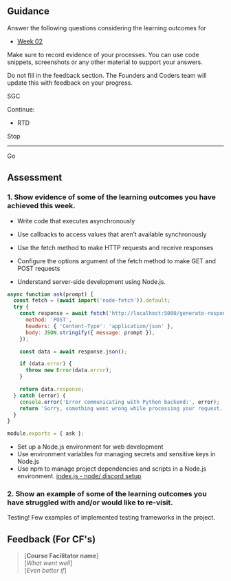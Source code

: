 ## Guidance
Answer the following questions considering the learning outcomes for
- [Week 02](https://learn.foundersandcoders.com/course/syllabus/developer/week02-project02-chatbot/learning-outcomes/)

Make sure to record evidence of your processes. You can use code snippets, screenshots or any other material to support your answers.

Do not fill in the feedback section. The Founders and Coders team will update this with feedback on your progress.


SGC

Continue: 
* RTD 
  
Stop 
***

Go


## Assessment
 ### 1. Show evidence of some of the learning outcomes you have achieved this week.

* Write code that executes asynchronously

* Use callbacks to access values that aren’t available synchronously
* Use the fetch method to make HTTP requests and receive responses
* Configure the options argument of the fetch method to make GET and POST requests
* Understand server-side development using Node.js.
```javascript
async function ask(prompt) {
  const fetch = (await import('node-fetch')).default;
  try {
    const response = await fetch('http://localhost:5000/generate-response', {
      method: 'POST',
      headers: { 'Content-Type': 'application/json' },
      body: JSON.stringify({ message: prompt }),  
    });

    const data = await response.json();

    if (data.error) {
      throw new Error(data.error); 
    }

    return data.response;  
  } catch (error) {
    console.error('Error communicating with Python backend:', error);
    return 'Sorry, something went wrong while processing your request.';
  }
}

module.exports = { ask };
```

* Set up a Node.js environment for web development
* Use environment variables for managing secrets and sensitive keys in Node.js
* Use npm to manage project dependencies and scripts in a Node.js environment.
[index.js - node/ discord setup](https://github.com/fac30/PRO02_Ben_Tania_Levi/blob/main/index.js)



 ### 2. Show an example of some of the learning outcomes you have struggled with and/or would like to re-visit.

Testing! Few examples of implemented testing frameworks in the project.  

## Feedback (For CF's)
> [**Course Facilitator name**]  
> [*What went well*]  
> [*Even better if*]
